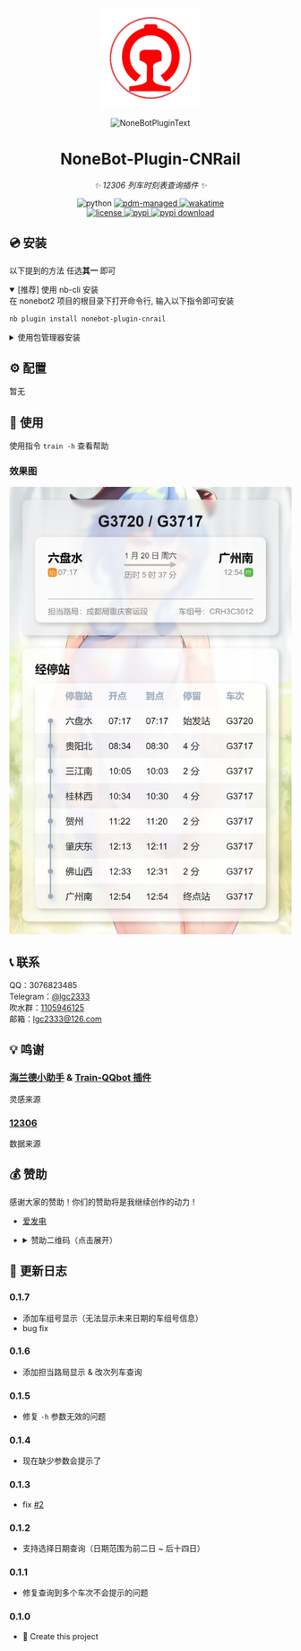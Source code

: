 <!-- markdownlint-disable MD031 MD033 MD036 MD041 -->

<div align="center">

<a href="https://github.com/lgc-NB2Dev/nonebot-plugin-cnrail">
  <img src="https://raw.githubusercontent.com/lgc-NB2Dev/readme/main/cnrail/logo.png" width="180" height="180" alt="NoneBotPluginLogo">
</a>

<p>
  <img src="https://raw.githubusercontent.com/A-kirami/nonebot-plugin-template/resources/NoneBotPlugin.svg" width="240" alt="NoneBotPluginText">
</p>

# NoneBot-Plugin-CNRail

_✨ 12306 列车时刻表查询插件 ✨_

<img src="https://img.shields.io/badge/python-3.8+-blue.svg" alt="python">
<a href="https://pdm.fming.dev">
  <img src="https://img.shields.io/badge/pdm-managed-blueviolet" alt="pdm-managed">
</a>
<a href="https://wakatime.com/badge/user/de2f28c3-5c26-4f92-bfe0-7a392cbfed48/project/018c2a19-e33a-46ea-824a-230947989095">
  <img src="https://wakatime.com/badge/user/de2f28c3-5c26-4f92-bfe0-7a392cbfed48/project/018c2a19-e33a-46ea-824a-230947989095.svg" alt="wakatime">
</a>

<br />

<a href="./LICENSE">
  <img src="https://img.shields.io/github/license/lgc-NB2Dev/nonebot-plugin-cnrail.svg" alt="license">
</a>
<a href="https://pypi.python.org/pypi/nonebot-plugin-cnrail">
  <img src="https://img.shields.io/pypi/v/nonebot-plugin-cnrail.svg" alt="pypi">
</a>
<a href="https://pypi.python.org/pypi/nonebot-plugin-cnrail">
  <img src="https://img.shields.io/pypi/dm/nonebot-plugin-cnrail" alt="pypi download">
</a>

</div>

## 💿 安装

以下提到的方法 任选**其一** 即可

<details open>
<summary>[推荐] 使用 nb-cli 安装</summary>
在 nonebot2 项目的根目录下打开命令行, 输入以下指令即可安装

```bash
nb plugin install nonebot-plugin-cnrail
```

</details>

<details>
<summary>使用包管理器安装</summary>
在 nonebot2 项目的插件目录下, 打开命令行, 根据你使用的包管理器, 输入相应的安装命令

<details>
<summary>pip</summary>

```bash
pip install nonebot-plugin-cnrail
```

</details>
<details>
<summary>pdm</summary>

```bash
pdm add nonebot-plugin-cnrail
```

</details>
<details>
<summary>poetry</summary>

```bash
poetry add nonebot-plugin-cnrail
```

</details>
<details>
<summary>conda</summary>

```bash
conda install nonebot-plugin-cnrail
```

</details>

打开 nonebot2 项目根目录下的 `pyproject.toml` 文件, 在 `[tool.nonebot]` 部分的 `plugins` 项里追加写入

```toml
[tool.nonebot]
plugins = [
    # ...
    "nonebot_plugin_cnrail"
]
```

</details>

## ⚙️ 配置

暂无

## 🎉 使用

使用指令 `train -h` 查看帮助

### 效果图

![效果图](https://raw.githubusercontent.com/lgc-NB2Dev/readme/main/cnrail/g3720.png)

## 📞 联系

QQ：3076823485  
Telegram：[@lgc2333](https://t.me/lgc2333)  
吹水群：[1105946125](https://jq.qq.com/?_wv=1027&k=Z3n1MpEp)  
邮箱：<lgc2333@126.com>

## 💡 鸣谢

### [海兰德小助手](https://qun.qq.com/qunpro/robot/qunshare?robot_uin=3889001607) & [Train-QQbot 插件](https://github.com/staytomorrow/FindTrain)

灵感来源

### [12306](https://www.12306.cn)

数据来源

## 💰 赞助

感谢大家的赞助！你们的赞助将是我继续创作的动力！

- [爱发电](https://afdian.net/@lgc2333)
- <details>
    <summary>赞助二维码（点击展开）</summary>

  ![讨饭](https://raw.githubusercontent.com/lgc2333/ShigureBotMenu/master/src/imgs/sponsor.png)

  </details>

## 📝 更新日志

### 0.1.7

- 添加车组号显示（无法显示未来日期的车组号信息）
- bug fix

### 0.1.6

- 添加担当路局显示 & 改次列车查询

### 0.1.5

- 修复 `-h` 参数无效的问题

### 0.1.4

- 现在缺少参数会提示了

### 0.1.3

- fix [#2](https://github.com/lgc-NB2Dev/nonebot-plugin-cnrail/issues/2)

### 0.1.2

- 支持选择日期查询（日期范围为前二日 ~ 后十四日）

### 0.1.1

- 修复查询到多个车次不会提示的问题

### 0.1.0

- 🎉 Create this project
